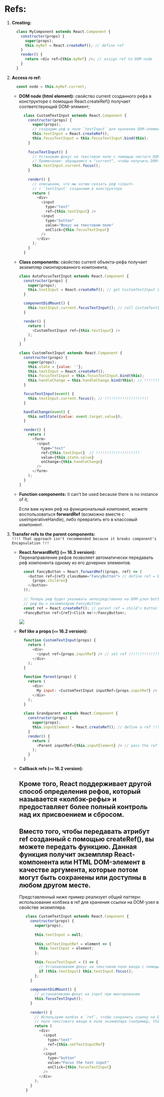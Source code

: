 # Refs:

1) **Creating:**
    ```js
      class MyComponent extends React.Component {
        constructor(props) {
          super(props);
          this.myRef = React.createRef(); // define ref 
        }
        render() {
          return <div ref={this.myRef} />; // assign ref to DOM node
        }
      }
    ```

2) **Access ro ref:**
    ```js
      const node = this.myRef.current;
    ```

    - **DOM node (html element):** свойство current созданного рефа в конструкторе с помощью React.createRef()
        получает соответствующий DOM-элемент;
      ```js
        class CustomTextInput extends React.Component {
          constructor(props) {
            super(props);
            // создадим реф в поле `textInput` для хранения DOM-элемента
            this.textInput = React.createRef();
            this.focusTextInput = this.focusTextInput.bind(this);
          }
        
          focusTextInput() {
            // Установим фокус на текстовое поле с помощью чистого DOM API
            // Примечание: обращаемся к "current", чтобы получить DOM-узел
            this.textInput.current.focus();
          }
        
          render() {
            // описываем, что мы хотим связать реф <input>
            // с `textInput` созданным в конструкторе
            return (
              <div>
                <input
                  type="text"
                  ref={this.textInput} />
                <input
                  type="button"
                  value="Фокус на текстовом поле"
                  onClick={this.focusTextInput}
                />
              </div>
            );
          }
        }
      ```

    - **Class components:** свойство current объекта-рефа получает экземпляр смонтированного компонента;
      ```js
      class AutoFocusTextInput extends React.Component {
        constructor(props) {
          super(props);
          this.textInput = React.createRef(); // get CustomTextInput instance
        }
      
        componentDidMount() {
          this.textInput.current.focusTextInput(); // call CustomTextInput (child) focusTextInput method
        }
      
        render() {
          return (
            <CustomTextInput ref={this.textInput} />
          );
        }
      }
      
      class CustomTextInput extends React.Component {
        constructor(props) {
          super(props);
          this.state = {value: ''};
          this.textInput = React.createRef();
          this.focusTextInput = this.focusTextInput.bind(this);
          this.handleChange = this.handleChange.bind(this); // !!!!!!!!!!!!!!!!!!!!
        }
      
        focusTextInput(event) {
          this.textInput.current.focus(); // !!!!!!!!!!!!!!!!!!!!
        }
      
        handleChange(event) {
          this.setState({value: event.target.value});
        }
      
        render() {
          return (
            <form>
              <input 
                type="text" 
                ref={this.textInput}  // !!!!!!!!!!!!!!!!!!!!
                value={this.state.value} 
                onChange={this.handleChange} 
              />
            </form>
          );
        }
      }
      
      ```
   - **Function components:** it can't be used because there is no instance of it;

      Если вам нужен реф на функциональный компонент, можете воспользоваться **forwardRef** (возможно вместе 
      с useImperativeHandle), либо превратить его в классовый компонент.

3) **Transfer refs to the parent components:**  
   `!!!! That approach isn't recommended because it breaks component's Encapsulation !!!`

     - **React.forwardRef() (`>=` 16.3 version):**  
         Перенаправление рефов позволяет автоматически передавать реф компонента одному из его дочерних 
         элементов.
         ```js
           const FancyButton = React.forwardRef((props, ref) => (
             <button ref={ref} className="FancyButton"> // define ref = button
               {props.children}
             </button>
           ));
           
           // Теперь реф будет указывать непосредственно на DOM-узел button, без forwardRef 
           // реф бы = екземпляром FancyButton 
           const ref = React.createRef(); // parent ref = child's button node
           <FancyButton ref={ref}>Click me!</FancyButton>;
         ```
         [![](ref1.drawio.png)](ref1.drawio.png)

     - **Ref like a props (`<=` 16.2 version):**  
         ```js
           function CustomTextInput(props) {
             return (
               <div>
                 <input ref={props.inputRef} /> // set ref !!!!!!!!!!!!!!!!!!
               </div>
             );
           }
           
           function Parent(props) {
             return (
               <div>
                 My input: <CustomTextInput inputRef={props.inputRef} /> // pass trought the ref as a prop !!!!!!!!!!!!!!!!!!
               </div>
             );
           }
           
           class Grandparent extends React.Component {
             constructor(props) {
               super(props);
               this.inputElement = React.createRef(); // define a ref !!!!!!!!!!!!!!!!!!
             }
             render() {
               return (
                 <Parent inputRef={this.inputElement} /> // pass the ref as a prop !!!!!!!!!!!!!!!!!!
               );
             }
           }
         ```

     - **Callback refs (`<=` 16.2 version):**  
    
       Кроме того, React поддерживает другой способ определения рефов, который называется «колбэк-рефы» и предоставляет 
       более полный контроль над их присвоением и сбросом.  
       --  
       Вместо того, чтобы передавать атрибут ref созданный с помощью createRef(), вы можете передать функцию. Данная 
       функция получит экземпляр React-компонента или HTML DOM-элемент в качестве аргумента, которые потом могут быть
       сохранены или доступны в любом другом месте.  
       --  
       Представленный ниже пример реализует общий паттерн: использование колбэка в ref для хранения ссылки на DOM-узел 
       в свойстве экземпляра.
       
       ```js
          class CustomTextInput extends React.Component {
            constructor(props) {
              super(props);
          
              this.textInput = null;
          
              this.setTextInputRef = element => {
                this.textInput = element;
              };
          
              this.focusTextInput = () => {
                // Устанавливаем фокус на текстовом поле ввода с помощью чистого DOM API
                if (this.textInput) this.textInput.focus();
              };
            }
          
            componentDidMount() {
              // устанавливаем фокус на input при монтировании
              this.focusTextInput();
            }
          
            render() {
              // Используем колбэк в `ref`, чтобы сохранить ссылку на DOM-элемент
              // поля текстового ввода в поле экземпляра (например, this.textInput).
              return (
                <div>
                  <input
                    type="text"
                    ref={this.setTextInputRef}
                  />
                  <input
                    type="button"
                    value="Focus the text input"
                    onClick={this.focusTextInput}
                  />
                </div>
              );
            }
          }
       ```
